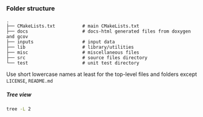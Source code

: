 ### Folder structure
    .
    ├── CMakeLists.txt          # main CMakeLists.txt
    ├── docs                    # docs-html generated files from doxygen and gcov
    ├── inputs                  # input data
    ├── lib                     # library/utilities
    ├── misc                    # miscellaneous files
    ├── src                     # source files directory
    └── test                    # unit test directory
             
Use short lowercase names at least for the top-level files and folders except `LICENSE`, `README.md`

##### Tree view
```bash
tree -L 2
```
